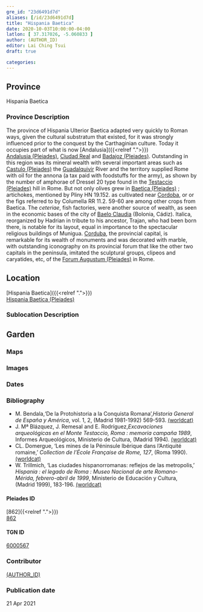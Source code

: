 ```yaml
---
gre_id: "23d6491d7d"
aliases: [/id/23d6491d7d]
title: "Hispania Baetica"
date: 2020-10-03T10:00:00-04:00
latlon: [ 37.317026, -5.060833 ]
author: (AUTHOR_ID)
editor: Lai Ching Tsui
draft: true

categories:
---
```


## Province
Hispania Baetica

### Province Description
The province of Hispania Ulterior Baetica adapted very quickly to Roman ways, given the cultural substratum that existed, for it was strongly influenced prior to the conquest by the Carthaginian culture. Today it occupies part of what is now [Andalusia]({{<relref ".">}}) \
[Andalusia (Pleiades)](https://pleiades.stoa.org/places/195101632), [Ciudad Real](link) and [Badajoz (Pleiades)](https://pleiades.stoa.org/places/931117398). Outstanding in this region was its mineral wealth with several important areas such as [Castulo (Pleiades)](https://pleiades.stoa.org/places/265855) the [Guadalquivir](link) River and the territory supplied Rome with oil for the annona (a tax paid with foodstuffs for the army), as shown by the number of amphorae of Dressel 20 type found in the [Testaccio (Pleiades)](https://pleiades.stoa.org/places/375710890) hill in Rome.  But not only olives grew in [Baetica (Pleiades)](https://pleiades.stoa.org/places/862) ; artichokes, mentioned by Pliny HN 19.152. as cultivated near [Cordoba](link), or or the figs referred to by Columella RR 11.2. 59-60 are among other crops from Baetica. The *ceteriae*, fish factories, were another source of wealth, as seen in the economic bases of the city of [Baelo Claudia](link) (Bolonia, Cádiz). Italica, reorganized by Hadrian in tribute to his ancestor, Trajan, who had been born there, is notable for its layout, equal in importance to the spectacular religious buildings of Munigua. [Corduba](link), the provincial capital, is remarkable for its wealth of monuments and was decorated with marble, with outstanding iconography on its provincial forum that like the other two capitals in the peninsula, imitated the sculptural groups, clipeos and caryatides, etc, of the [Forum Augustum (Pleiades)](https://pleiades.stoa.org/places/47606496) in Rome.

## Location
[Hispania Baetica]({{<relref ".">}}) \
[Hispania Baetica (Pleiades)](https://pleiades.stoa.org/places/862)  


<!--## Sublocation-->

<!--
[AREA WITHIN LOCATION, LIKE “PALATINE HILL”](GEOREFERENCE LINK)
A sublocation is any area larger than an individual garden, but located within a location. I would always try to include a link to a controlled vocabulary here if possible. This ID may well be different from the Garden ID, e.g., Pompeii versus a Garden in one of the houses which has its own Pleiades ID.
-->

### Sublocation Description


## Garden
<!-- List of gardens in province -->
<!-- May be left blank for now -->

### Maps

<!--
{{< image src="FILENAME" alt="ALT_TEXT" title="CAPTION" >}}
-->

### Images

<!--
{{< image src="FILENAME" alt="ALT_TEXT" title="CAPTION" >}}
-->

### Dates


### Bibliography

* M. Bendala,‘De la Protohistoria a la Conquista Romana’,*Historia General de España y América*, vol. 1, 2, (Madrid 1981-1992) 569-593. [(worldcat)](http://www.worldcat.org/oclc/506194962)
* J. Mª Blázquez, J. Remesal and E. Rodríguez,*Excavaciones arqueológicas en el Monte Testaccio, Roma : memoria campaña 1989*, Informes Arqueológicos, Ministerio de Cultura, (Madrid 1994). [(worldcat)](http://www.worldcat.org/oclc/506194962)
* CL. Domergue, ‘Les mines de la Péninsule Ibérique dans l’Antiquité romaine,’ *Collection de l’École Française de Rome, 127*, (Roma 1990). [(worldcat)](http://www.worldcat.org/oclc/1039552105)
* W. Trillmich, ‘Las ciudades hispanorromanas: reflejos de las metropolis,’ *Hispania : el legado de Roma : Museo Nacional de arte Romano-Mérida, febrero-abril de 1999*, Ministerio de Educación y Cultura, (Madrid 1999), 183-196. [(worldcat)](http://www.worldcat.org/oclc/66909836)

#### Pleiades ID
[862]{{<relref ".">}}) \
[862](https://pleiades.stoa.org/places/862)

#### TGN ID
[6000567]( http://vocab.getty.edu/page/tgn/6000567)

### Contributor
[(AUTHOR_ID)](link) <!-- - (ORCID: [xxx](link)) -->

### Publication date

21 Apr 2021